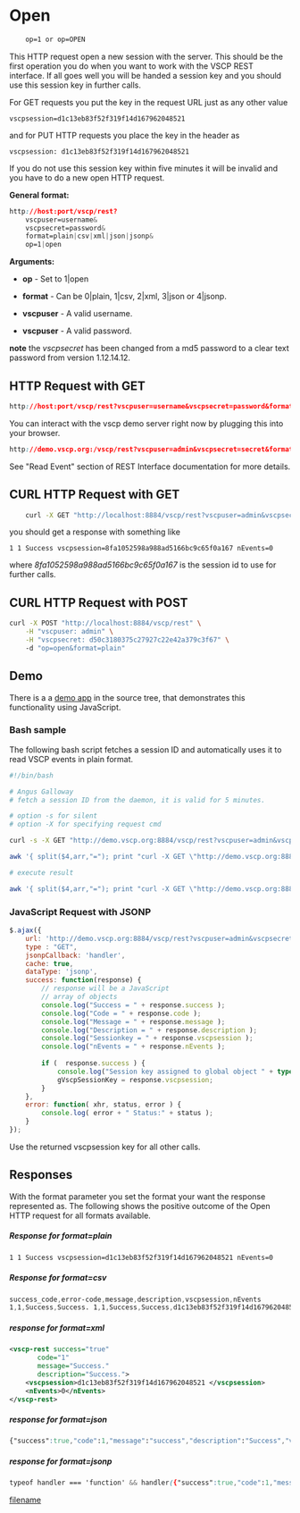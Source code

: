 # Open

```css
    op=1 or op=OPEN
```
    
This HTTP request open a new session with the server. This should be the first operation you do when you want to work with the VSCP REST interface. If all goes well you will be handed a session key and you should use this session key in further calls.

For GET requests you put the key in the request URL just as any other value 

    vscpsession=d1c13eb83f52f319f14d167962048521 

and for PUT HTTP requests you place the key in the header as

    vscpsession: d1c13eb83f52f319f14d167962048521 

If you do not use this session key within five minutes it will be invalid and you have to do a new open HTTP request.

**General format:**

```css
http://host:port/vscp/rest?
    vscpuser=username&
    vscpsecret=password&
    format=plain|csv|xml|json|jsonp&
    op=1|open     
```

**Arguments:**


*  **op** - Set to 1|open

*  **format** - Can be 0|plain, 1|csv, 2|xml, 3|json or 4|jsonp.

*  **vscpuser** - A valid username.

*  **vscpuser** - A valid password.


**note** the *vscpsecret* has been changed from a md5 password to a clear text password from version 1.12.14.12.

## HTTP Request with GET

```css
http://host:port/vscp/rest?vscpuser=username&vscpsecret=password&format=plain|csv|xml|json|jsonp&op=1|open     
```
    
You can interact with the vscp demo server right now by plugging this into your browser.

```css
http://demo.vscp.org:/vscp/rest?vscpuser=admin&vscpsecret=secret&format=plain&op=1
```

See "Read Event" section of REST Interface documentation for more details.  

##  CURL HTTP Request with GET

```bash
    curl -X GET "http://localhost:8884/vscp/rest?vscpuser=admin&vscpsecret=secret&format=plain&op=open"
```

you should get a response with something like

	
	1 1 Success vscpsession=8fa1052598a988ad5166bc9c65f0a167 nEvents=0


where *8fa1052598a988ad5166bc9c65f0a167* is the session id to use for further calls.



##  CURL HTTP Request with POST

```bash
curl -X POST "http://localhost:8884/vscp/rest" \
    -H "vscpuser: admin" \
    -H "vscpsecret: d50c3180375c27927c22e42a379c3f67" \ 
    -d "op=open&format=plain"     
```

## Demo

There is a a [demo app](https://github.com/grodansparadis/vscp-ux/tree/master/rest) in the source tree, that demonstrates this functionality using JavaScript.

### Bash sample

The following bash script fetches a session ID and automatically uses it to read VSCP events in plain format.

```bash
#!/bin/bash

# Angus Galloway
# fetch a session ID from the daemon, it is valid for 5 minutes.

# option -s for silent
# option -X for specifying request cmd

curl -s -X GET "http://demo.vscp.org:8884/vscp/rest?vscpuser=admin&vscpsecret=secret&format=plain&op=1" > temp_file

awk '{ split($4,arr,"="); print "curl -X GET \"http://demo.vscp.org:8884/vscp/rest?session="arr[2]"&format=plain&op=4\""; }' temp_file

# execute result

awk '{ split($4,arr,"="); print "curl -X GET \"http://demo.vscp.org:8884/vscp/rest?session="arr[2]"&format=plain&op=4\"" | "bash"; }' temp_file
```

### JavaScript Request with JSONP

```javascript
$.ajax({
    url: 'http://demo.vscp.org:8884/vscp/rest?vscpuser=admin&vscpsecret=secret&format=jsonp&op=1',
    type : "GET",
    jsonpCallback: 'handler',
    cache: true,
    dataType: 'jsonp',
    success: function(response) {
        // response will be a JavaScript
        // array of objects
        console.log("Success = " + response.success );
        console.log("Code = " + response.code );
        console.log("Message = " + response.message );
        console.log("Description = " + response.description );					
        console.log("Sessionkey = " + response.vscpsession );
        console.log("nEvents = " + response.nEvents );
					
        if (  response.success ) {
            console.log("Session key assigned to global object " + typeof( response.success) );
            gVscpSessionKey = response.vscpsession;
        }
    },
    error: function( xhr, status, error ) {
        console.log( error + " Status:" + status );
    }
});
```

Use the returned vscpsession key for all other calls.

## Responses

With the format parameter you set the format your want the response represented as. The following shows the positive outcome of the Open HTTP request for all formats available.

##### Response for format=plain

```css
1 1 Success vscpsession=d1c13eb83f52f319f14d167962048521 nEvents=0
```

##### Response for format=csv

```css
success_code,error-code,message,description,vscpsession,nEvents
1,1,Success,Success. 1,1,Success,Success,d1c13eb83f52f319f14d167962048521 
```

##### response for format=xml

```xml
<vscp-rest success="true" 
       code="1" 
       message="Success." 
       description="Success.">
    <vscpsession>d1c13eb83f52f319f14d167962048521 </vscpsession>
    <nEvents>0</nEvents>
</vscp-rest>
```

##### response for format=json

```css
{"success":true,"code":1,"message":"success","description":"Success","vscpsession":"d1c13eb83f52f319f14d167962048521 ","nEvents":0}
```

##### response for format=jsonp

```css
typeof handler === 'function' && handler({"success":true,"code":1,"message":"success","description":"Success","vscpsession":"d1c13eb83f52f319f14d167962048521 ","nEvents":0});
```



[filename](./bottom_copyright.md ':include')